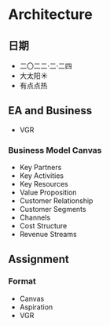 # Architecture

## 日期

+ 二〇二二·二·二四
+ 大太阳☀
+ 有点点热

## EA and Business

+ VGR

### Business Model Canvas

+ Key Partners
+ Key Activities
+ Key Resources
+ Value Proposition
+ Customer Relationship
+ Customer Segments
+ Channels
+ Cost Structure
+ Revenue Streams

## Assignment

### Format

+ Canvas
+ Aspiration
+ VGR
